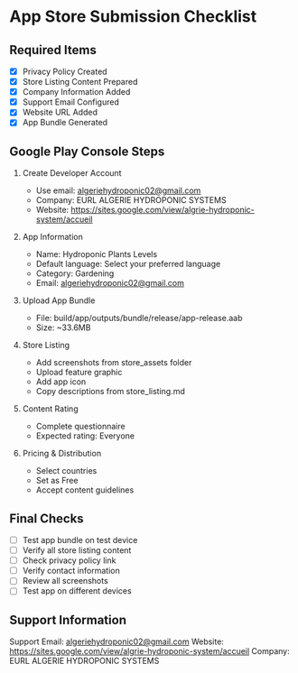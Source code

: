 # App Store Submission Checklist

## Required Items
- [x] Privacy Policy Created
- [x] Store Listing Content Prepared
- [x] Company Information Added
- [x] Support Email Configured
- [x] Website URL Added
- [x] App Bundle Generated

## Google Play Console Steps
1. Create Developer Account
   - Use email: algeriehydroponic02@gmail.com
   - Company: EURL ALGERIE HYDROPONIC SYSTEMS
   - Website: https://sites.google.com/view/algrie-hydroponic-system/accueil

2. App Information
   - Name: Hydroponic Plants Levels
   - Default language: Select your preferred language
   - Category: Gardening
   - Email: algeriehydroponic02@gmail.com

3. Upload App Bundle
   - File: build/app/outputs/bundle/release/app-release.aab
   - Size: ~33.6MB

4. Store Listing
   - Add screenshots from store_assets folder
   - Upload feature graphic
   - Add app icon
   - Copy descriptions from store_listing.md

5. Content Rating
   - Complete questionnaire
   - Expected rating: Everyone

6. Pricing & Distribution
   - Select countries
   - Set as Free
   - Accept content guidelines

## Final Checks
- [ ] Test app bundle on test device
- [ ] Verify all store listing content
- [ ] Check privacy policy link
- [ ] Verify contact information
- [ ] Review all screenshots
- [ ] Test app on different devices

## Support Information
Support Email: algeriehydroponic02@gmail.com
Website: https://sites.google.com/view/algrie-hydroponic-system/accueil
Company: EURL ALGERIE HYDROPONIC SYSTEMS
